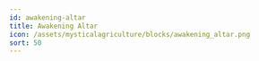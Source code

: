 ```yaml
---
id: awakening-altar
title: Awakening Altar
icon: /assets/mysticalagriculture/blocks/awakening_altar.png
sort: 50
---
```


